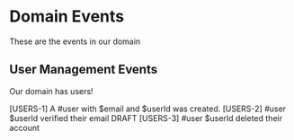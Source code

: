# Domain Events
These are the events in our domain

## User Management Events
Our domain has users!

[USERS-1] A #user with $email and $userId was created.
[USERS-2] #user $userId verified their email
DRAFT [USERS-3] #user $userId deleted their account
